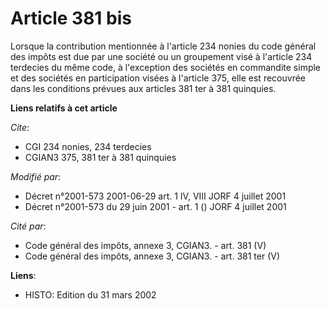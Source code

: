 # Article 381 bis

Lorsque la contribution mentionnée à l'article 234 nonies du code général des impôts est due par une société ou un groupement
visé à l'article 234 terdecies du même code, à l'exception des sociétés en commandite simple et des sociétés en participation
visées à l'article 375, elle est recouvrée dans les conditions prévues aux articles 381 ter à 381 quinquies.

**Liens relatifs à cet article**

_Cite_:

  - CGI 234 nonies, 234 terdecies
  - CGIAN3 375, 381 ter à 381 quinquies

_Modifié par_:

  - Décret n°2001-573 2001-06-29 art. 1 IV, VIII JORF 4 juillet 2001
  - Décret n°2001-573 du 29 juin 2001 - art. 1 () JORF 4 juillet 2001

_Cité par_:

  - Code général des impôts, annexe 3, CGIAN3. - art. 381 (V)
  - Code général des impôts, annexe 3, CGIAN3. - art. 381 ter (V)

**Liens**:

  - HISTO: Edition du 31 mars 2002
